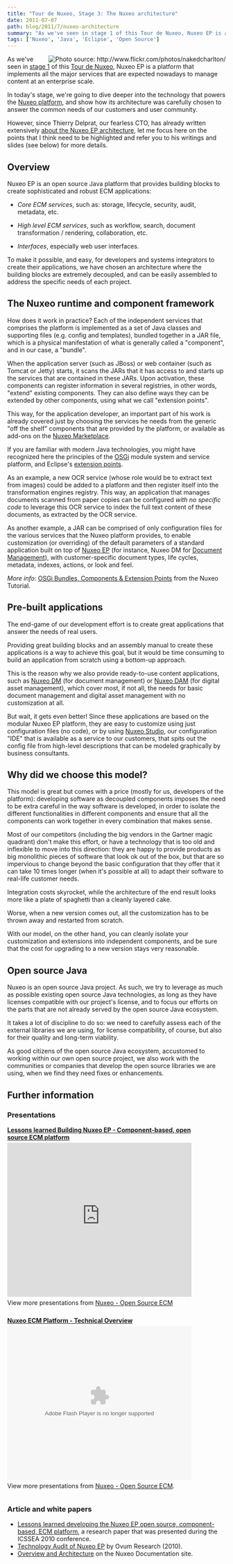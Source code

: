 ```yaml
---
title: "Tour de Nuxeo, Stage 3: The Nuxeo architecture"
date: 2011-07-07
path: blog/2011/7/nuxeo-architecture
summary: "As we've seen in stage 1 of this Tour de Nuxeo, Nuxeo EP is a platform that implements all the major services that are expected nowadays to manage content at an enterprise scale."
tags: ['Nuxeo', 'Java', 'Eclipse', 'Open Source']
---
```


<img class="asset asset-image at-xid-6a010536291c30970b0154338b67f6970c" style="float: right; margin-left: 5px;" title="Photo source: http://www.flickr.com/photos/nakedcharlton/" src="/images/6a010536291c30970b0154338b67f6970c-800wi.png"> 
As we've seen in <a href="/blog/2011/07/why-manage-content/">stage 1</a> of this <a href="/blog/2011/07/introducing-2011-tour-nuxeo/">Tour de Nuxeo</a>, Nuxeo EP is a platform that implements all the major services that are expected nowadays to manage content at an enterprise scale.

In today's stage, we're going to dive deeper into the technology that powers the <a href="http://www.nuxeo.com/en/products/enterprise-platform">Nuxeo platform</a>, and show how its architecture was carefully chosen to answer the common needs of our customers and user community.

However, since Thierry Delprat, our fearless CTO, has already written extensively <a href="http://doc.nuxeo.com/display/NXDOC/Overview+and+Architecture">about the Nuxeo EP architecture</a>, let me focus here on the points that I think need to be highlighted and refer you to his writings and slides (see below) for more details.

<!-- more -->

<h2>Overview</h2>

<p>Nuxeo EP is an open source Java platform that provides building blocks to create sophisticated and robust ECM applications:</p>

<ul>

<li><p><em>Core ECM services</em>, such as: storage, lifecycle, security, audit, metadata, etc.</p></li>

<li><p><em>High level ECM services</em>, such as workflow, search, document transformation / rendering, collaboration, etc.</p></li>

<li><p><em>Interfaces</em>, especially web user interfaces.</p></li>

</ul>

<p>To make it possible, and easy, for developers and systems integrators to create their applications, we have chosen an architecture where the building blocks are extremely decoupled, and can be easily assembled to address the specific needs of each project.</p>

<h2>The Nuxeo runtime and component framework</h2>

<p>How does it work in practice? Each of the independent services that comprises the platform is implemented as a set of Java classes and supporting files (e.g. config and templates), bundled together in a JAR file, which is a physical manifestation of what is generally called a "component", and in our case, a "bundle".</p>

<p>When the application server (such as JBoss) or web container (such as Tomcat or Jetty) starts, it scans the JARs that it has access to and starts up the services that are contained in these JARs. Upon activation, these components can register information in several registries, in other words, "extend" existing components. They can also define ways they can be extended by other components, using what we call "extension points".</p>

<p>This way, for the application developer, an important part of his work is already covered just by choosing the services he needs from the generic "off the shelf" components that are provided by the platform, or available as add-ons on the <a href="https://connect.nuxeo.com/nuxeo/site/marketplace/product/all">Nuxeo Marketplace</a>. </p>

<p>If you are familiar with modern Java technologies, you might have recognized here the principles of the <a href="http://en.wikipedia.org/wiki/OSGi">OSGi</a> module system and service platform, and Eclipse's <a href="http://wiki.eclipse.org/FAQ_What_are_extensions_and_extension_points%3F">extension points</a>.</p>

<p>As an example, a new OCR service (whose role would be to extract text from images) could be added to a platform and then register itself into the transformation engines registry. This way, an application that manages documents scanned from paper copies can be configured <em>with no specific code</em> to leverage this OCR service to index the full text content of these documents, as extracted by the OCR service.</p>

<p>As another example, a JAR can be comprised of only configuration files for the various services that the Nuxeo platform provides, to enable customization (or overriding) of the default parameters of a standard application built on top of <a href="http://www.nuxeo.com/en/products/enterprise-platform">Nuxeo EP</a> (for instance, Nuxeo DM for <a href="http://www.nuxeo.com/en/products/document-management">Document Management</a>), with customer-specific document types, life cycles, metadata, indexes, actions, or look and feel. </p>

<p><em>More info</em>: <a href="http://community.nuxeo.com/static/book-draft/osgi2.html">OSGi Bundles, Components &amp; Extension Points</a> from the Nuxeo Tutorial.</p>

<h2>Pre-built applications</h2>

<p>The end-game of our development effort is to create great applications that answer the needs of real users. </p>

<p>Providing great building blocks and an assembly manual to create these applications is a way to achieve this goal, but it would be time consuming to build an application from scratch using a bottom-up approach.</p>

<p>This is the reason why we also provide ready-to-use content applications, such as <a href="http://www.nuxeo.com/en/products/document-management">Nuxeo DM</a> (for document management) or <a href="http://www.nuxeo.com/en/products/dam">Nuxeo DAM</a> (for digital asset management), which cover most, if not all, the needs for basic document management and digital asset management with no customization at all.</p>

<p>But wait, it gets even better! Since these applications are based on the modular Nuxeo EP platform, they are easy to customize using just configuration files (no code), or by using <a href="http://www.nuxeo.com/en/products/studio">Nuxeo Studio</a>, our configuration "IDE" that is available as a service to our customers, that spits out the config file from high-level descriptions that can be modeled graphically by business consultants.</p>

<h2>Why did we choose this model?</h2>

<p>This model is great but comes with a price (mostly for us, developers of the platform): developing software as decoupled components imposes the need to be extra careful in the way software is developed, in order to isolate the different functionalities in different components and ensure that all the components can work together in every combination that makes sense.</p>

<p>Most of our competitors (including the big vendors in the Gartner magic quadrant) don't make this effort, or have a technology that is too old and inflexible to move into this direction: they are happy to provide products as big monolithic pieces of software that look ok out of the box, but that are so impervious to change beyond the basic configuration that they offer that it can take 10 times longer (when it's possible at all) to adapt their software to real-life customer needs.</p>

<p>Integration costs skyrocket, while the architecture of the end result looks more like a plate of spaghetti than a cleanly layered cake. </p>

<p>Worse, when a new version comes out, all the customization has to be thrown away and restarted from scratch. </p>

<p>With our model, on the other hand, you can cleanly isolate your customization and extensions into independent components, and be sure that the cost for upgrading to a new version stays very reasonable.</p>

<h2>Open source Java</h2>

<p>Nuxeo is an open source Java project. As such, we try to leverage as much as possible existing open source Java technologies, as long as they have licenses compatible with our project's license, and to focus our efforts on the parts that are not already served by the open source Java ecosystem.</p>

<p>It takes a lot of discipline to do so: we need to carefully assess each of the external libraries we are using, for license compatibility, of course, but also for their quality and long-term viability.</p>

<p>As good citizens of the open source Java ecosystem, accustomed to working within our own open source project, we also work with the communities or companies that develop the open source libraries we are using, when we find they need fixes or enhancements.</p>

<h2>Further information</h2>

<h3>Presentations</h3>

<div style="width:425px" id="__ss_6079337"> <strong style="display:block;margin:12px 0 4px"><a href="http://www.slideshare.net/nuxeo/lessons-learned-building-nuxeo-ep-componentbase-open-source-ecm-platform" title="Lessons learned Building Nuxeo EP - Component-based, open source ECM platform" target="_blank">Lessons learned Building Nuxeo EP - Component-based, open source ECM platform</a></strong> <iframe src="http://www.slideshare.net/slideshow/embed_code/6079337" width="425" height="355" frameborder="0" marginwidth="0" marginheight="0" scrolling="no"></iframe> <div style="padding:5px 0 12px"> View more presentations from <a href="http://www.slideshare.net/nuxeo" target="_blank">Nuxeo - Open Source ECM</a> </div> </div>

<div style="width:425px" id="__ss_8531495"><strong style="display:block;margin:12px 0 4px"><a href="http://www.slideshare.net/nuxeo/nuxeo-ecm-platform-technical-overview" title="Nuxeo ECM Platform - Technical Overview">Nuxeo ECM Platform - Technical Overview</a></strong><object id="__sse8531495" width="425" height="355"><param name="movie" value="http://static.slidesharecdn.com/swf/ssplayer2.swf?doc=nuxeo-ep-technical-overview-110707052815-phpapp01&stripped_title=nuxeo-ecm-platform-technical-overview&userName=nuxeo" /><param name="allowFullScreen" value="true"/><param name="allowScriptAccess" value="always"/><embed name="__sse8531495" src="http://static.slidesharecdn.com/swf/ssplayer2.swf?doc=nuxeo-ep-technical-overview-110707052815-phpapp01&stripped_title=nuxeo-ecm-platform-technical-overview&userName=nuxeo" type="application/x-shockwave-flash" allowscriptaccess="always" allowfullscreen="true" width="425" height="355"></embed></object><div style="padding:5px 0 12px">View more presentations from <a href="http://www.slideshare.net/nuxeo">Nuxeo - Open Source ECM</a>.</div></div>

<h3>Article and white papers</h3>

<ul>

<li><a href="/blog/2010/12/software-engineering-paper-lessons-learned-developing-nuxeo-ep-open-source-component-based-ecm-platform/">Lessons learned developing the Nuxeo EP open source, component-based, ECM platform</a>, a research paper that was presented during the ICSSEA 2010 conference.</li>

<li><a href="/assets/pdf/ovum-audit-nuxeo-5.3.pdf">Technology Audit of Nuxeo EP</a> by Ovum Research (2010).</li>

<li><a href="http://doc.nuxeo.com/display/NXDOC/Overview+and+Architecture">Overview and Architecture</a> on the Nuxeo Documentation site.</li>

</ul>




